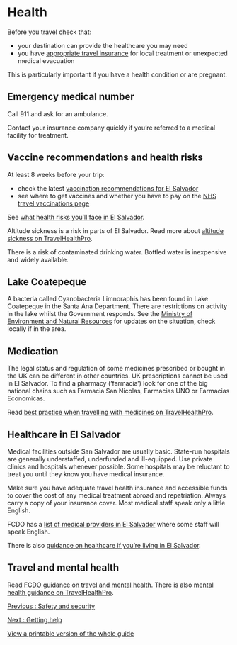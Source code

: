 # Health

Before you travel check that:

* your destination can provide the healthcare you may need
* you have [appropriate travel insurance](https://www.gov.uk/guidance/foreign-travel-insurance) for local treatment or unexpected medical evacuation

This is particularly important if you have a health condition or are pregnant.

## Emergency medical number

Call 911 and ask for an ambulance.

Contact your insurance company quickly if you’re referred to a medical facility for treatment.

## Vaccine recommendations and health risks

At least 8 weeks before your trip:

* check the latest [vaccination recommendations for El Salvador](https://travelhealthpro.org.uk/country/72/el-salvador#Vaccine_Recommendations)
* see where to get vaccines and whether you have to pay on the [NHS travel vaccinations page](https://www.nhs.uk/conditions/travel-vaccinations/)

See [what health risks you’ll face in El Salvador](https://travelhealthpro.org.uk/country/72/el-salvador).

Altitude sickness is a risk in parts of El Salvador. Read more about [altitude sickness on TravelHealthPro](https://travelhealthpro.org.uk/factsheet/26/altitude-illness).

There is a risk of contaminated drinking water. Bottled water is inexpensive and widely available.

## Lake Coatepeque

A bacteria called Cyanobacteria Limnoraphis has been found in Lake Coatepeque in the Santa Ana Department. There are restrictions on activity in the lake whilst the Government responds. See the [Ministry of Environment and Natural Resources](https://www.ambiente.gob.sv/gobierno-de-el-salvador-decreta-estado-de-emergencia-ambiental-en-el-lago-de-coatepeque/) for updates on the situation, check locally if in the area.

## Medication

The legal status and regulation of some medicines prescribed or bought in the UK can be different in other countries. UK prescriptions cannot be used in El Salvador. To find a pharmacy (‘farmacia’) look for one of the big national chains such as Farmacia San Nicolas, Farmacias UNO or Farmacias Economicas.

Read [best practice when travelling with medicines on TravelHealthPro](https://travelhealthpro.org.uk/factsheet/43/medicines-abroad).

## Healthcare in El Salvador

Medical facilities outside San Salvador are usually basic. State-run hospitals are generally understaffed, underfunded and ill-equipped. Use private clinics and hospitals whenever possible. Some hospitals may be reluctant to treat you until they know you have medical insurance.

Make sure you have adequate travel health insurance and accessible funds to cover the cost of any medical treatment abroad and repatriation. Always carry a copy of your insurance cover. Most medical staff speak only a little English.

FCDO has a [list of medical providers in El Salvador](https://www.gov.uk/government/publications/list-of-medical-facilities-in-el-salvador) where some staff will speak English.

There is also [guidance on healthcare if you’re living in El Salvador](https://www.gov.uk/guidance/living-in-el-salvador).

## Travel and mental health

Read [FCDO guidance on travel and mental health](https://www.gov.uk/guidance/foreign-travel-advice-for-people-with-mental-health-issues). There is also [mental health guidance on TravelHealthPro](https://travelhealthpro.org.uk/factsheet/85/travelling-with-mental-health-conditions).

[Previous
:
Safety and security](/foreign-travel-advice/el-salvador/safety-and-security)

[Next
:
Getting help](/foreign-travel-advice/el-salvador/getting-help)

[View a printable version of the whole guide](/foreign-travel-advice/el-salvador/print)